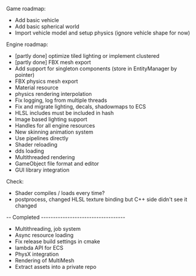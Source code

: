 Game roadmap:
- Add basic vehicle
- Add basic spherical world
- Import vehicle model and setup physics (ignore vehicle shape for now)

Engine roadmap:
- [partly done] optimize tiled lighting or implement clustered
- [partly done] FBX mesh export
- Add support for singleton components (store in EntityManager by pointer)
- FBX physics mesh export
- Material resource
- physics rendering interpolation
- Fix logging, log from multiple threads
- Fix and migrate lighting, decals, shadowmaps to ECS
- HLSL includes must be included in hash
- Image based lighting support
- Handles for all engine resources
- New skinning animation system
- Use pipelines directly
- Shader reloading
- dds loading
- Multithreaded rendering
- GameObject file format and editor
- GUI library integration

Check:
- Shader compiles / loads every time?
- postprocess, changed HLSL texture binding but C++ side didn't see it changed

-- Completed -----------------------------------

+ Multithreading, job system
+ Async resource loading
+ Fix release build settings in cmake
+ lambda API for ECS
+ PhysX integration 
+ Rendering of MultiMesh
+ Extract assets into a private repo